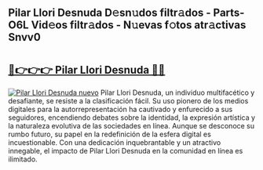 ## Pilar Llori Desnuda D𝚎sn𝚞dos filtr𝚊dos - Parts-O6L Vid𝚎os filtr𝚊dos - N𝚞evas f𝚘tos atr𝚊ctivas Snvv0

# <h2><a href="http://mb9q2o.tromn.icu/?c=Pilar+Llori+Desnuda">🔗👉👉👉 Pilar Llori Desnuda 🔗🔗</a></h2>

[![Pilar Llori Desnuda nuevo](https://i.imgur.com/pEAQMta.gif)](http://mb9q2o.tromn.icu/?c=Pilar+Llori+Desnuda)
Pilar Llori Desnuda, un individuo multifacético y desafiante, se resiste a la clasificación fácil. Su uso pionero de los medios digitales para la autorrepresentación ha cautivado y enfurecido a sus seguidores, encendiendo debates sobre la identidad, la expresión artística y la naturaleza evolutiva de las sociedades en línea. Aunque se desconoce su rumbo futuro, su papel en la redefinición de la esfera digital es incuestionable. Con una dedicación inquebrantable y un atractivo innegable, el impacto de Pilar Llori Desnuda en la comunidad en línea es ilimitado.
